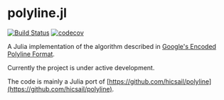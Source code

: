 # polyline.jl

[![Build Status](https://travis-ci.com/NikStoyanov/polyline.jl.svg?branch=master)](https://travis-ci.com/NikStoyanov/polyline.jl)
[![codecov](https://codecov.io/gh/NikStoyanov/polyline.jl/branch/master/graph/badge.svg)](https://codecov.io/gh/NikStoyanov/polyline.jl)

A Julia implementation of the algorithm described in [Google's Encoded Polyline Format](https://developers.google.com/maps/documentation/utilities/polylinealgorithm).

Currently the project is under active development.

The code is mainly a Julia port of [https://github.com/hicsail/polyline](https://github.com/hicsail/polyline).
